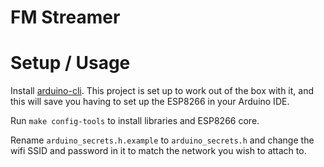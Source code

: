 # FM Streamer



# Setup / Usage

Install [arduino-cli](https://github.com/arduino/arduino-cli). This project is set up to work out of the box with it, and this will save you having to set up the ESP8266 in your Arduino IDE.

Run `make config-tools` to install libraries and ESP8266 core.

Rename `arduino_secrets.h.example` to `arduino_secrets.h` and change the wifi SSID and password in it to match the network you wish to attach to.
